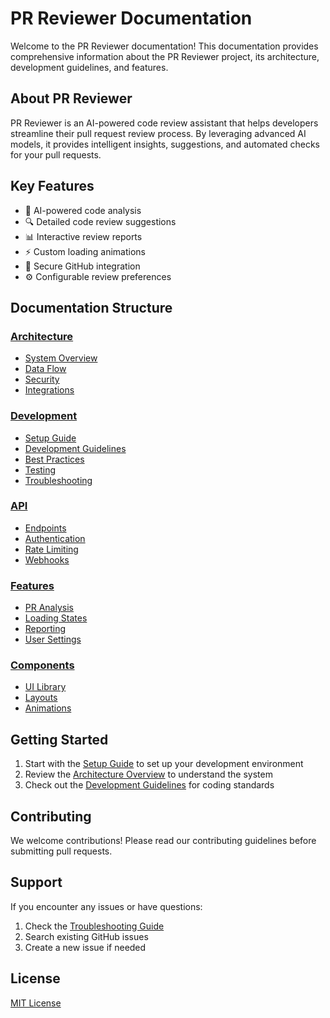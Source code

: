 # PR Reviewer Documentation

Welcome to the PR Reviewer documentation! This documentation provides comprehensive information about the PR Reviewer project, its architecture, development guidelines, and features.

## About PR Reviewer

PR Reviewer is an AI-powered code review assistant that helps developers streamline their pull request review process. By leveraging advanced AI models, it provides intelligent insights, suggestions, and automated checks for your pull requests.

## Key Features

- 🤖 AI-powered code analysis
- 🔍 Detailed code review suggestions
- 📊 Interactive review reports
- ⚡ Custom loading animations
- 🔐 Secure GitHub integration
- ⚙️ Configurable review preferences

## Documentation Structure

### [Architecture](/architecture)
- [System Overview](/architecture/overview.md)
- [Data Flow](/architecture/data-flow.md)
- [Security](/architecture/security.md)
- [Integrations](/architecture/integrations.md)

### [Development](/development)
- [Setup Guide](/development/setup.md)
- [Development Guidelines](/development/guidelines.md)
- [Best Practices](/development/best-practices.md)
- [Testing](/development/testing.md)
- [Troubleshooting](/development/troubleshooting.md)

### [API](/api)
- [Endpoints](/api/endpoints.md)
- [Authentication](/api/authentication.md)
- [Rate Limiting](/api/rate-limiting.md)
- [Webhooks](/api/webhooks.md)

### [Features](/features)
- [PR Analysis](/features/pr-analysis.md)
- [Loading States](/features/loading-states.md)
- [Reporting](/features/reporting.md)
- [User Settings](/features/user-settings.md)

### [Components](/components)
- [UI Library](/components/ui-library.md)
- [Layouts](/components/layouts.md)
- [Animations](/components/animations.md)

## Getting Started

1. Start with the [Setup Guide](/development/setup.md) to set up your development environment
2. Review the [Architecture Overview](/architecture/overview.md) to understand the system
3. Check out the [Development Guidelines](/development/guidelines.md) for coding standards

## Contributing

We welcome contributions! Please read our contributing guidelines before submitting pull requests.

## Support

If you encounter any issues or have questions:
1. Check the [Troubleshooting Guide](/development/troubleshooting.md)
2. Search existing GitHub issues
3. Create a new issue if needed

## License

[MIT License](LICENSE)